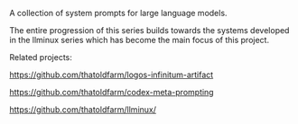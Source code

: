 A collection of system prompts for large language models.

The entire progression of this series builds towards the systems developed in the llminux series which has become the main focus of this project.

Related projects:

https://github.com/thatoldfarm/logos-infinitum-artifact

https://github.com/thatoldfarm/codex-meta-prompting

https://github.com/thatoldfarm/llminux/
